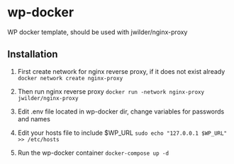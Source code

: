 # wp-docker
WP docker template, should be used with jwilder/nginx-proxy

## Installation
1. First create network for nginx reverse proxy, if it does not exist already
`docker network create nginx-proxy`

2. Then run nginx reverse proxy
`docker run -network nginx-proxy jwilder/nginx-proxy`

3. Edit .env file located in wp-docker dir, change variables for passwords and names

4. Edit your hosts file to include $WP_URL
`sudo echo "127.0.0.1 $WP_URL" >> /etc/hosts`

5. Run the wp-docker container 
`docker-compose up -d`

